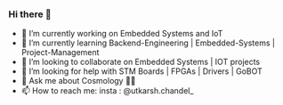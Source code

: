 ### Hi there 👋

<!--
**UtkarshChandel/UtkarshChandel** is a ✨ _special_ ✨ repository because its `README.md` (this file) appears on your GitHub profile.
-->

- 🔭 I’m currently working on Embedded Systems and IoT
- 🌱 I’m currently learning  Backend-Engineering | Embedded-Systems | Project-Management
- 👯 I’m looking to collaborate on Embedded Systems | IOT projects
- 🤔 I’m looking for help with STM Boards | FPGAs | Drivers | GoBOT
- 💬 Ask me about Cosmology 🌌🌟
- 📫 How to reach me: insta : @utkarsh.chandel_
